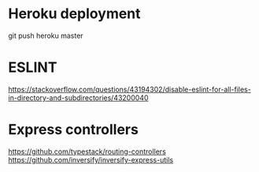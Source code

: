 # Heroku deployment

git push heroku master


# ESLINT
https://stackoverflow.com/questions/43194302/disable-eslint-for-all-files-in-directory-and-subdirectories/43200040


# Express controllers

https://github.com/typestack/routing-controllers
https://github.com/inversify/inversify-express-utils

